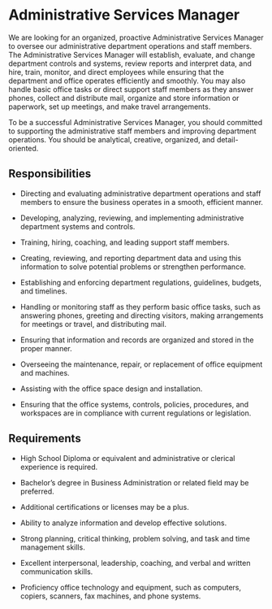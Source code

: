 # Administrative Services Manager

We are looking for an organized, proactive Administrative Services Manager to oversee our administrative department operations and staff members. The Administrative Services Manager will establish, evaluate, and change department controls and systems, review reports and interpret data,  and hire, train, monitor, and direct employees while ensuring that the department and office operates efficiently and smoothly. You may also handle basic office tasks or direct support staff members as they answer phones, collect and distribute mail, organize and store information or paperwork, set up meetings, and make travel arrangements.

To be a successful Administrative Services Manager, you should committed to supporting the administrative staff members and improving department operations. You should be analytical, creative, organized, and detail-oriented.

## Responsibilities

* Directing and evaluating administrative department operations and staff members to ensure the business operates in a smooth, efficient manner.

* Developing, analyzing, reviewing, and implementing administrative department systems and controls.

* Training, hiring, coaching, and leading support staff members.

* Creating, reviewing, and reporting department data and using this information to solve potential problems or strengthen performance.

* Establishing and enforcing department regulations, guidelines, budgets, and timelines.

* Handling or monitoring staff as they perform basic office tasks, such as answering phones, greeting and directing visitors, making arrangements for meetings or travel, and distributing mail.

* Ensuring that information and records are organized and stored in the proper manner.

* Overseeing the maintenance, repair, or replacement of office equipment and machines.

* Assisting with the office space design and installation.

* Ensuring that the office systems, controls, policies, procedures, and workspaces are in compliance with current regulations or legislation.

## Requirements

* High School Diploma or equivalent and administrative or clerical experience is required.

* Bachelor’s degree in Business Administration or related field may be preferred.

* Additional certifications or licenses may be a plus.

* Ability to analyze information and develop effective solutions.

* Strong planning, critical thinking, problem solving, and task and time management skills.

* Excellent interpersonal, leadership, coaching, and verbal and written communication skills.

* Proficiency office technology and equipment, such as computers, copiers, scanners, fax machines, and phone systems.

